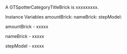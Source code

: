 A GTSpotterCategoryTitleBrick is xxxxxxxxx.Instance Variables	amountBrick:		<Object>	nameBrick:		<Object>	stepModel:		<Object>amountBrick	- xxxxxnameBrick	- xxxxxstepModel	- xxxxx